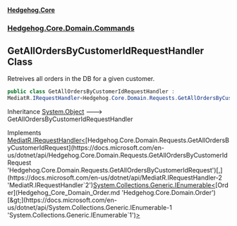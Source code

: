 #### [Hedgehog.Core](index.md 'index')
### [Hedgehog.Core.Domain.Commands](Hedgehog_Core_Domain_Commands.md 'Hedgehog.Core.Domain.Commands')
## GetAllOrdersByCustomerIdRequestHandler Class
Retreives all orders in the DB for a given customer.  
```csharp
public class GetAllOrdersByCustomerIdRequestHandler :
MediatR.IRequestHandler<Hedgehog.Core.Domain.Requests.GetAllOrdersByCustomerIdRequest, System.Collections.Generic.IEnumerable<Hedgehog.Core.Domain.Order>>
```

Inheritance [System.Object](https://docs.microsoft.com/en-us/dotnet/api/System.Object 'System.Object') &#129106; GetAllOrdersByCustomerIdRequestHandler  

Implements [MediatR.IRequestHandler&lt;](https://docs.microsoft.com/en-us/dotnet/api/MediatR.IRequestHandler-2 'MediatR.IRequestHandler`2')[Hedgehog.Core.Domain.Requests.GetAllOrdersByCustomerIdRequest](https://docs.microsoft.com/en-us/dotnet/api/Hedgehog.Core.Domain.Requests.GetAllOrdersByCustomerIdRequest 'Hedgehog.Core.Domain.Requests.GetAllOrdersByCustomerIdRequest')[,](https://docs.microsoft.com/en-us/dotnet/api/MediatR.IRequestHandler-2 'MediatR.IRequestHandler`2')[System.Collections.Generic.IEnumerable&lt;](https://docs.microsoft.com/en-us/dotnet/api/System.Collections.Generic.IEnumerable-1 'System.Collections.Generic.IEnumerable`1')[Order](Hedgehog_Core_Domain_Order.md 'Hedgehog.Core.Domain.Order')[&gt;](https://docs.microsoft.com/en-us/dotnet/api/System.Collections.Generic.IEnumerable-1 'System.Collections.Generic.IEnumerable`1')[&gt;](https://docs.microsoft.com/en-us/dotnet/api/MediatR.IRequestHandler-2 'MediatR.IRequestHandler`2')  
